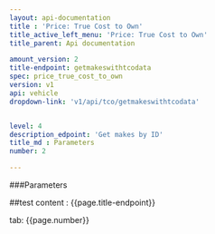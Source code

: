 ```yaml
---
layout: api-documentation
title : 'Price: True Cost to Own'
title_active_left_menu: 'Price: True Cost to Own'
title_parent: Api documentation

amount_version: 2
title-endpoint: getmakeswithtcodata
spec: price_true_cost_to_own
version: v1
api: vehicle
dropdown-link: 'v1/api/tco/getmakeswithtcodata'


level: 4
description_edpoint: 'Get makes by ID'
title_md : Parameters
number: 2

---
```


###Parameters

##test content : {{page.title-endpoint}} 

tab: {{page.number}}